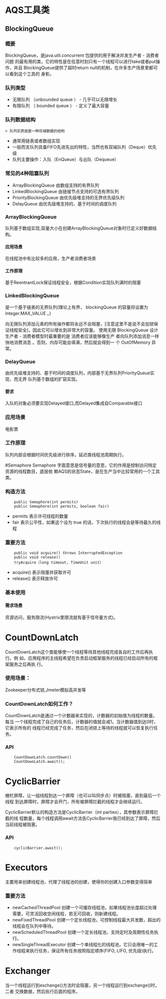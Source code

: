# AQS工具类

## BlockingQueue

### 概要
BlockingQueue，是java.util.concurrent 包提供的用于解决并发生产者 - 消费者问题 的最有用的类，它的特性是在任意时刻只有一个线程可以进行take或者put操作，并且 BlockingQueue提供了超时return null的机制，在许多生产场景里都可以看到这个工具的 身影。

### 队列类型
   - 无限队列 （unbounded queue ） - 几乎可以无限增长 
   - 有限队列 （ bounded queue ） - 定义了最大容量
   
### 队列数据结构
    > 队列实质就是一种存储数据的结构

   - 通常用链表或者数组实现 
   - 一般而言队列具备FIFO先进先出的特性，当然也有双端队列（Deque）优先级 
   - 队列主要操作：入队（EnQueue）与出队（Dequeue）

### 常见的4种阻塞队列
   - ArrayBlockingQueue 由数组支持的有界队列 
   - LinkedBlockingQueue 由链接节点支持的可选有界队列 
   - PriorityBlockingQueue 由优先级堆支持的无界优先级队列 
   - DelayQueue 由优先级堆支持的、基于时间的调度队列
   
### ArrayBlockingQueue
队列基于数组实现,容量大小在创建ArrayBlockingQueue对象时已定义好数据结构。

#### 应用场景
在线程池中有比较多的应用，生产者消费者场景
#### 工作原理
基于ReentrantLock保证线程安全，根据Condition实现队列满时的阻塞

### LinkedBlockingQueue
是一个基于链表的无界队列(理论上有界， blockingQueue 的容量将设置为 Integer.MAX_VALUE 。)

向无限队列添加元素的所有操作都将永远不会阻塞，[注意这里不是说不会加锁保证线程安全]，因此它可以增长到非常大的容量。 使用无限 BlockingQueue 设计生产者 - 消费者模型时最重要的是 消费者应该能够像生产 者向队列添加消息一样快地消费消息 。否则，内存可能会填满，然后就会得到一 个 OutOfMemory 异常。

### DelayQueue
由优先级堆支持的、基于时间的调度队列，内部基于无界队列PriorityQueue实现，而无界 队列基于数组的扩容实现。

#### 要求
入队的对象必须要实现Delayed接口,而Delayed集成自Comparable接口 
### 应用场景
电影票
### 工作原理
队列内部会根据时间优先级进行排序。延迟类线程池周期执行。


#Semaphore
Semaphore 字面意思是信号量的意思，它的作用是控制访问特定资源的线程数目，底层依 赖AQS的状态State，是在生产当中比较常用的一个工具类。
### 构造方法
```
    public Semaphore(int permits)  
    public Semaphore(int permits, boolean fair)
```
   - permits 表示许可线程的数量 
   - fair 表示公平性，如果这个设为 true 的话，下次执行的线程会是等待最久的线程

### 重要方法
```
    public void acquire() throws InterruptedException 
    public void release() 
    tryAcquire（long timeout, TimeUnit unit）
```
   - acquire() 表示阻塞并获取许可 
   - release() 表示释放许可
   
### 基本使用
#### 需求场景
资源访问，服务限流(Hystrix里限流就有基于信号量方式)。

# CountDownLatch
CountDownLatch这个类能够使一个线程等待其他线程完成各自的工作后再执行。例 如，应用程序的主线程希望在负责启动框架服务的线程已经启动所有的框架服务之后再执 行。

### 使用场景：
Zookeeper分布式锁,Jmeter模拟高并发等

### CountDownLatch如何工作？
CountDownLatch是通过一个计数器来实现的，计数器的初始值为线程的数量。每当 一个线程完成了自己的任务后，计数器的值就会减1。当计数器值到达0时，它表示所有的 线程已经完成了任务，然后在闭锁上等待的线程就可以恢复执行任务。

### API
```
    CountDownLatch.countDown() 
    CountDownLatch.await();
```

# CyclicBarrier
栅栏屏障，让一组线程到达一个屏障（也可以叫同步点）时被阻塞，直到最后一个线程 到达屏障时，屏障才会开门，所有被屏障拦截的线程才会继续运行。

CyclicBarrier默认的构造方法是CyclicBarrier（int parties），其参数表示屏障拦截的线 程数量，每个线程调用await方法告CyclicBarrier我已经到达了屏障，然后当前线程被阻塞。

### API
```
    cyclicBarrier.await();
```
# Executors
主要用来创建线程池，代理了线程池的创建，使得你的创建入口参数变得简单
### 重要方法
   - newCachedThreadPool 创建一个可缓存线程池，如果线程池长度超过处理需要，可灵活回收空闲线程，若无可回收，则新建线程。 
   - newFixedThreadPool 创建一个定长线程池，可控制线程最大并发数，超出的线程会在队列中等待。 
   - newScheduledThreadPool 创建一个定长线程池，支持定时及周期性任务执行。
   - newSingleThreadExecutor 创建一个单线程化的线程池，它只会用唯一的工作线程来执行任务，保证所有任务按照指定顺序(FIFO, LIFO, 优先级)执行。
   
# Exchanger
当一个线程运行到exchange()方法时会阻塞，另一个线程运行到exchange()时，二者 交换数据，然后执行后面的程序。
